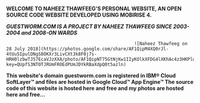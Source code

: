 **WELCOME TO NAHEEZ THAWFEEG'S PERSONAL WEBSITE, AN OPEN SOURCE CODE WEBSITE DEVELOPED USING MOBIRISE 4.**

 ***GUESTWORM.COM IS A PROJECT BY NAHEEZ THAWFEEG SINCE 2003-2004 and 2008-ON WARDS***

               

                                                    ![Naheez Thawfeeg on 28 July 2018](https://photos.google.com/share/AF1QipM4XQ0rJl-4tUu5IpulDNgS8OKXr3LivCXt3k8F0j7s-HRH0lzbwTJ57EcaVJzXXA/photo/AF1QipNT75GtNjKw1IIyKOlkXFDG4lXKhAc4z3HKPld1?key=QUpfS3NTOTJRUmFROEdPUmJDYkRBaXdpQ0t5azln)

**This website's domain guestworm.com is registered in IBM® Cloud SoftLayer™ and files are hosted in Google Cloud™ App Engine™
The source code of this website is hosted here and free and my photos are hosted here and free...**
